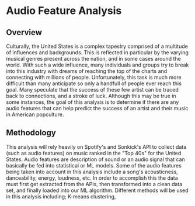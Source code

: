 # Audio Feature Analysis



## Overview 

Culturally, the United States is a complex tapestry comprised of a multitude of influences and backgrounds. This is reflected in particular by the varying musical genres present across the nation, and in some cases around the world. With such a wide influence, many individuals and groups try to break into this industry with dreams of reaching the top of the charts and connecting with millions of people. Unfortunately, this task is much more difficult than many anticipate so only a handfull of people ever reach this goal. Many speculate that the success of these few artist can be traced back to connections, and a stroke of luck. Although this may be true in some instances, the goal of this analysis is to determine if there are any audio features that can help predict the success of an artist and their music in American popculture. 


## Methodology

This analysis will rely heavily on Spotify's and Sonkick's API to collect data (such as audio features) on music ranked in the "Top 40s" for the United States. Audio features are description of sound or an audio signal that can basically be fed into statistical or ML models. Some of the audio features being taken into account in this analysis include a song's acousticness, danceability, energy, loudness, etc. In order to accomplish this the data must first get extracted from the APIs, then transformed into a clean data set, and finally loaded into our ML algorithm. Different methods will be used in this analysis including; K-means clustering,



